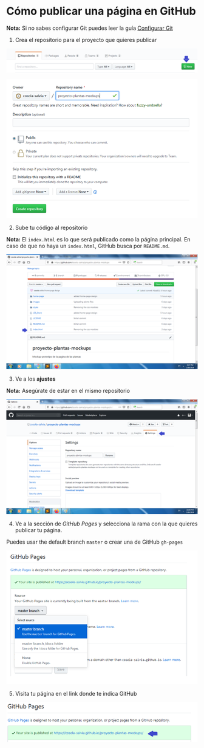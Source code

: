 # Cómo publicar una página en GitHub

**Nota:** Si no sabes configurar Git puedes leer la guía 
[Configurar Git](https://help.github.com/es/github/getting-started-with-github/set-up-git)

1. Crea el repositorio para el proyecto que quieres publicar

![publishing-create-repo-part-1](images/publishing-create-repo-part-1.png)

![publishing-create-repo-part-2](images/publishing-create-repo-part-2.png)

2. Sube tu código al repositorio

**Nota:** El `index.html` es lo que será publicado como la página principal.
En caso de que no haya un `index.html`, GitHub busca por `README.md`.

![publishing-pushed-files](images/publishing-pushed-files.png)

3. Ve a los **ajustes**

**Nota:** Asegúrate de estar en el mismo repositorio 

![publishing-go-to-repo-settings](images/publishing-go-to-repo-settings.png)

4. Ve a la sección de *GitHub Pages* y selecciona la rama con la que quieres
publicar tu página. 

Puedes usar the default branch `master` o crear una de GitHub `gh-pages`

![publishing-gh-pages](images/publishing-gh-pages.png)

5. Visita tu página en el link donde te indica GitHub

![publishing-your-page-url](images/publishing-your-page-url.png)

